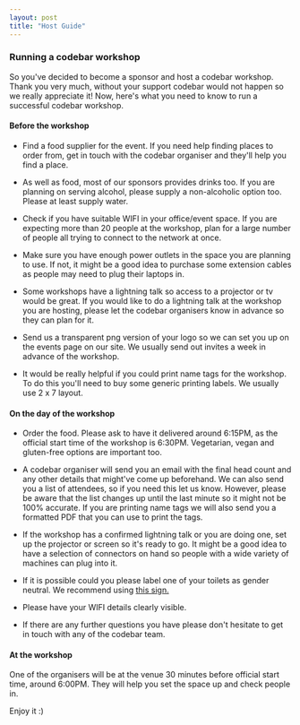 ```yaml
---
layout: post
title: "Host Guide"
---
```


### Running a codebar workshop

So you've decided to become a sponsor and host a codebar workshop. Thank you very much, without your support codebar would not happen so we really appreciate it! Now, here's what you need to know to run a successful codebar workshop. 

#### Before the workshop

- Find a food supplier for the event. If you need help finding places to order from, get in touch with the codebar organiser and they'll help you find a place.

- As well as food, most of our sponsors provides drinks too. If you are planning on serving alcohol, please supply a non-alcoholic option too. Please at least supply water. 

- Check if you have suitable WIFI in your office/event space. If you are expecting more than 20 people at the workshop, plan for a large number of people all trying to connect to the network at once.

- Make sure you have enough power outlets in the space you are planning to use. If not, it might be a good idea to purchase some extension cables as people may need to plug their laptops in.

- Some workshops have a lightning talk so access to a projector or tv would be great. If you would like to do a lightning talk at the workshop you are hosting, please let the codebar organisers know in advance so they can plan for it.

- Send us a transparent png version of your logo so we can set you up on the events page on our site. We usually send out invites a week in advance of the workshop.

- It would be really helpful if you could print name tags for the workshop. To do this you'll need to buy some generic printing labels. We usually use 2 x 7 layout.

#### On the day of the workshop

- Order the food. Please ask to have it delivered around 6:15PM, as the official start time of the workshop is 6:30PM. Vegetarian, vegan and gluten-free options are important too.

- A codebar organiser will send you an email with the final head count and any other details that might've come up beforehand. We can also send you a list of attendees, so if you need this let us know. However, please be aware that the list changes up until the last minute so it might not be 100% accurate. If you are printing name tags we will also send you a formatted PDF that you can use to print the tags.

- If the workshop has a confirmed lightning talk or you are doing one, set up the projector or screen so it's ready to go. It might be a good idea to have a selection of connectors on hand so people with a wide variety of machines can plug into it.

- If it is possible could you please label one of your toilets as gender neutral. We recommend using [this sign.](http://www.uua.org/sites/live-new.uua.org/files/documents/lgbtq/gender_neutral_bathroom_11x17.pdf)

- Please have your WIFI details clearly visible.

- If there are any further questions you have please don't hesitate to get in touch with any of the codebar team.

#### At the workshop

One of the organisers will be at the venue 30 minutes before official start time, around 6:00PM. They will help you set the space up and check people in.

Enjoy it :)